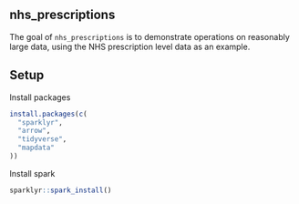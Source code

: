 
<!-- README.md is generated from README.Rmd. Please edit that file -->

## nhs\_prescriptions

<!-- badges: start -->

<!-- badges: end -->

The goal of `nhs_prescriptions` is to demonstrate operations on
reasonably large data, using the NHS prescription level data as an
example.

## Setup

Install packages

``` r
install.packages(c(
  "sparklyr",
  "arrow",
  "tidyverse",
  "mapdata"
))
```

Install spark

``` r
sparklyr::spark_install()
```
